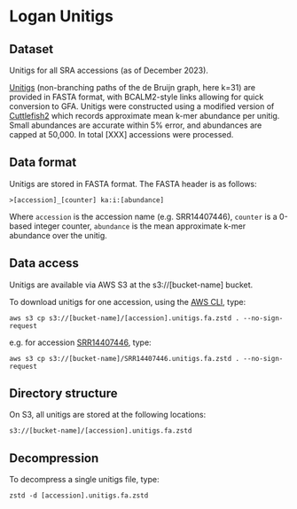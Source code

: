 # Logan Unitigs

## Dataset

Unitigs for all SRA accessions (as of December 2023). 

[Unitigs](https://github.com/GATB/bcalm/blob/master/bidirected-graphs-in-bcalm2/bidirected-graphs-in-bcalm2.md#unitigs-and-compaction) (non-branching paths of the de Bruijn graph, here k=31) are provided in FASTA format, with BCALM2-style links allowing for quick conversion to GFA. Unitigs were constructed using a modified version of [Cuttlefish2](https://github.com/rchikhi/cuttlefish/) which records approximate mean k-mer abundance per unitig. Small abundances are accurate within 5% error, and abundances are capped at 50,000. In total [XXX] accessions were processed.

## Data format

Unitigs are stored in FASTA format. The FASTA header is as follows:

    >[accession]_[counter] ka:i:[abundance]

Where `accession` is the accession name (e.g. SRR14407446), `counter` is a 0-based integer counter, `abundance` is the mean approximate k-mer abundance over the unitig.

## Data access

Unitigs are available via AWS S3 at the s3://[bucket-name] bucket.

To download unitigs for one accession, using the [AWS CLI](https://aws.amazon.com/cli/), type:
    
    aws s3 cp s3://[bucket-name]/[accession].unitigs.fa.zstd . --no-sign-request

e.g. for accession [SRR14407446](https://www.ncbi.nlm.nih.gov/sra/?term=SRR14407446), type:

    aws s3 cp s3://[bucket-name]/SRR14407446.unitigs.fa.zstd . --no-sign-request

## Directory structure

On S3, all unitigs are stored at the following locations:

    s3://[bucket-name]/[accession].unitigs.fa.zstd

## Decompression

To decompress a single unitigs file, type:

    zstd -d [accession].unitigs.fa.zstd
